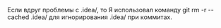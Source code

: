 Если вдруг проблемы с .idea/, то Я использовал команду git rm -r --cached .idea/ для игнорирования .idea/ при коммитах.
